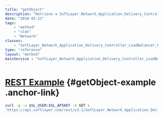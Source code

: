 ```yaml
---
title: "getObject"
description: "Retrieve a SoftLayer_Network_Application_Delivery_Controller_LoadBalancer_Routing_Method record."
date: "2018-02-12"
tags:
    - "method"
    - "sldn"
    - "Network"
classes:
    - "SoftLayer_Network_Application_Delivery_Controller_LoadBalancer_Routing_Method"
type: "reference"
layout: "method"
mainService : "SoftLayer_Network_Application_Delivery_Controller_LoadBalancer_Routing_Method"
---
```


# [REST Example](#getObject-example) <a href="/article/rest/"><i class="fas fa-question"></i></a> {#getObject-example .anchor-link} 
```bash
curl -g -u $SL_USER:$SL_APIKEY -X GET \
'https://api.softlayer.com/rest/v3.1/SoftLayer_Network_Application_Delivery_Controller_LoadBalancer_Routing_Method/{SoftLayer_Network_Application_Delivery_Controller_LoadBalancer_Routing_MethodID}/getObject'
```
